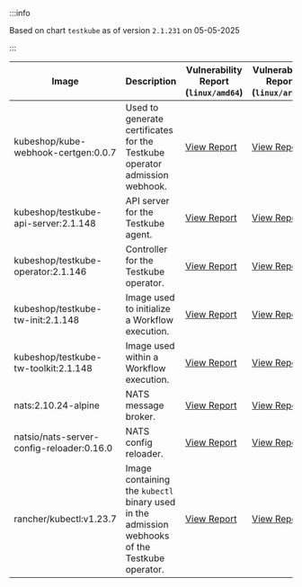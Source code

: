 :::info

Based on chart `testkube` as of version `2.1.231` on 05-05-2025

:::

| Image | Description | Vulnerability Report (`linux/amd64`) | Vulnerability Report (`linux/arm64`) | Docker Image |
|-------|-------------|----------------------------------------|----------------------------------------|--------------|
| kubeshop/kube-webhook-certgen:0.0.7 | Used to generate certificates for the Testkube operator admission webhook. | [View Report](./kube-webhook-certgen-0.0.7_linux_amd64.md) | [View Report](./kube-webhook-certgen-0.0.7_linux_arm64.md) | [View Image](https://hub.docker.com/layers/kubeshop/kube-webhook-certgen/0.0.7/images/sha256-99c5ac7ef7cf17b180a3ae9d11144120ff203017d6bd805dc95ab2648a5a6e7e?context=explore) |
| kubeshop/testkube-api-server:2.1.148 | API server for the Testkube agent. | [View Report](./testkube-api-server-2.1.148_linux_amd64.md) | [View Report](./testkube-api-server-2.1.148_linux_arm64.md) | [View Image](https://hub.docker.com/layers/kubeshop/testkube-api-server/2.1.148/images/sha256-e42f7637378a89cc8e61ac321fe52de1b237c4f1e539c331b2b9826337e4c01d?context=explore) |
| kubeshop/testkube-operator:2.1.146 | Controller for the Testkube operator. | [View Report](./testkube-operator-2.1.146_linux_amd64.md) | [View Report](./testkube-operator-2.1.146_linux_arm64.md) | [View Image](https://hub.docker.com/layers/kubeshop/testkube-operator/2.1.146/images/sha256-f1f469ec2a2ac4149cea90719bd12afda3c12fb81f916dc8d37e18370d8d7be9?context=explore) |
| kubeshop/testkube-tw-init:2.1.148 | Image used to initialize a Workflow execution. | [View Report](./testkube-tw-init-2.1.148_linux_amd64.md) | [View Report](./testkube-tw-init-2.1.148_linux_arm64.md) | [View Image](https://hub.docker.com/layers/kubeshop/testkube-tw-init/2.1.148/images/sha256-2bbf2fe7cadcded74d5cb986a552462e49f6e0e9f592f460bf6f9e758d2b7cf0?context=explore) |
| kubeshop/testkube-tw-toolkit:2.1.148 | Image used within a Workflow execution. | [View Report](./testkube-tw-toolkit-2.1.148_linux_amd64.md) | [View Report](./testkube-tw-toolkit-2.1.148_linux_arm64.md) | [View Image](https://hub.docker.com/layers/kubeshop/testkube-tw-toolkit/2.1.148/images/sha256-04a518aa9054bbb3f47f417531c7565d3de2a53f6b848ed347dd3396f3673831?context=explore) |
| nats:2.10.24-alpine | NATS message broker. | [View Report](./nats-2.10.24-alpine_linux_amd64.md) | [View Report](./nats-2.10.24-alpine_linux_arm64.md) | [View Image](https://hub.docker.com/layers/library/nats/2.10.24-alpine/images/sha256-d13ec5ce79a02e1be937820dd36db611e25bd0c08cd9947fa9a5d52a56bf91fc?context=explore) |
| natsio/nats-server-config-reloader:0.16.0 | NATS config reloader. | [View Report](./nats-server-config-reloader-0.16.0_linux_amd64.md) | [View Report](./nats-server-config-reloader-0.16.0_linux_arm64.md) | [View Image](https://hub.docker.com/layers/natsio/nats-server-config-reloader/0.16.0/images/sha256-6e1f185d0f39fdf6032872bd20f1ce134d4e18c923d55f7cf93d40afcf6a8ffe?context=explore) |
| rancher/kubectl:v1.23.7 | Image containing the `kubectl` binary used in the admission webhooks of the Testkube operator. | [View Report](./kubectl-v1.23.7_linux_amd64.md) | [View Report](./kubectl-v1.23.7_linux_arm64.md) | [View Image](https://hub.docker.com/layers/rancher/kubectl/v1.23.7/images/sha256-139cffe27d95d9b3cdeb782a7456cf5eb6a2d18b7a90b85a2c0bde4ff295bae8?context=explore) |
